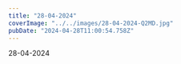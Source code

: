 ```yaml
---
title: "28-04-2024"
coverImage: "../../images/28-04-2024-Q2MD.jpg"
pubDate: "2024-04-28T11:00:54.758Z"
---
```


28-04-2024
